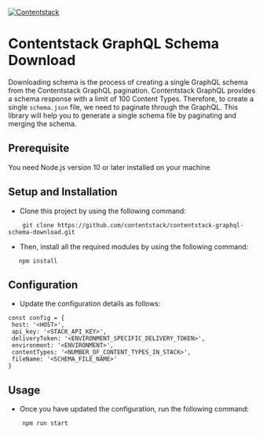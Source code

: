 [![Contentstack](https://www.contentstack.com/docs/static/images/contentstack.png)](https://www.contentstack.com/)

# Contentstack GraphQL Schema Download
Downloading schema is the process of creating a single GraphQL schema from the Contentstack GraphQL pagination.
Contentstack GraphQL provides a schema response with a limit of 100 Content Types. Therefore, to create a single ```schema.json``` file, we need to paginate through the GraphQL. This library will help you to generate a single schema file by paginating and merging the schema.

## Prerequisite
You need Node.js version 10 or later installed on your machine

## Setup and Installation
 - Clone this project by using the following command:
```
    git clone https://github.com/contentstack/contentstack-graphql-schema-download.git
```
 - Then, install all the required modules by using the following command:
 ```
    npm install
 ```

## Configuration
 - Update the configuration details as follows:
 ```
const config = {
  host: '<HOST>',
  api_key: '<STACK_API_KEY>',
  deliveryToken: '<ENVIRONMENT_SPECIFIC_DELIVERY_TOKEN>',
  environment: '<ENVIRONMENT>',
  contentTypes: '<NUMBER_OF_CONTENT_TYPES_IN_STACK>',
  fileName: '<SCHEMA_FILE_NAME>'
}
 ```

## Usage
 - Once you have updated the configuration, run the following command:
```
    npm run start
```
